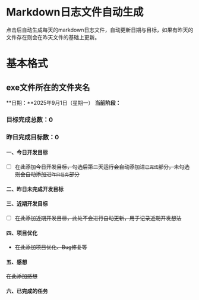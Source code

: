 # Markdown日志文件自动生成

点击后自动生成每天的markdown日志文件，自动更新日期与目标，如果有昨天的文件存在则会在昨天文件的基础上更新。



# 基本格式

## exe文件所在的文件夹名

**日期：**2025年9月1日（星期一）
**当前阶段：**

### 目标完成总数：0

### 昨日完成目标数：0

#### 一、今日开发目标

- [ ] ~~在此添加今日开发目标，勾选后第二天运行会自动添加进`已完成`部分，未勾选则会自动添加进`昨日任务`部分~~

#### 二、昨日未完成开发目标

#### 三、近期开发目标

- [ ] ~~在此添加近期开发目标，此处不会进行自动更新，用于记录近期开发想法~~

#### 四、项目优化

- ~~在此添加项目优化、Bug修复等~~

#### 五、感想

~~在此添加感想~~

#### 六、已完成的任务
